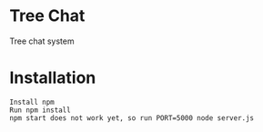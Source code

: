 Tree Chat
=========
Tree chat system


Installation
============
	Install npm
	Run npm install
	npm start does not work yet, so run PORT=5000 node server.js

